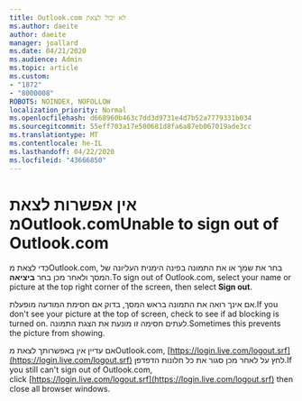 ```yaml
---
title: Outlook.com לא יכול לצאת
ms.author: daeite
author: daeite
manager: joallard
ms.date: 04/21/2020
ms.audience: Admin
ms.topic: article
ms.custom:
- "1872"
- "8000008"
ROBOTS: NOINDEX, NOFOLLOW
localization_priority: Normal
ms.openlocfilehash: d668960b463c7dd3d9731e4d7b52a7779331b034
ms.sourcegitcommit: 55eff703a17e500681d8fa6a87eb067019ade3cc
ms.translationtype: MT
ms.contentlocale: he-IL
ms.lasthandoff: 04/22/2020
ms.locfileid: "43666850"
---
```

# <a name="unable-to-sign-out-of-outlookcom"></a><span data-ttu-id="4a302-102">אין אפשרות לצאת מOutlook.com</span><span class="sxs-lookup"><span data-stu-id="4a302-102">Unable to sign out of Outlook.com</span></span>

<span data-ttu-id="4a302-103">כדי לצאת מOutlook.com, בחר את שמך או את התמונה בפינה הימנית העליונה של המסך ולאחר מכן בחר **ביציאה**.</span><span class="sxs-lookup"><span data-stu-id="4a302-103">To sign out of Outlook.com, select your name or picture at the top right corner of the screen, then select **Sign out**.</span></span>

<span data-ttu-id="4a302-104">אם אינך רואה את התמונה בראש המסך, בדוק אם חסימת המודעה מופעלת.</span><span class="sxs-lookup"><span data-stu-id="4a302-104">If you don't see your picture at the top of screen, check to see if ad blocking is turned on.</span></span> <span data-ttu-id="4a302-105">לעתים חסימה זו מונעת את הצגת התמונה.</span><span class="sxs-lookup"><span data-stu-id="4a302-105">Sometimes this prevents the picture from showing.</span></span>

<span data-ttu-id="4a302-106">אם עדיין אין באפשרותך לצאת מOutlook.com, [https://login.live.com/logout.srf](https://login.live.com/logout.srf) לחץ על לאחר מכן סגור את כל חלונות הדפדפן.</span><span class="sxs-lookup"><span data-stu-id="4a302-106">If you still can't sign out of Outlook.com, click [https://login.live.com/logout.srf](https://login.live.com/logout.srf) then close all browser windows.</span></span>